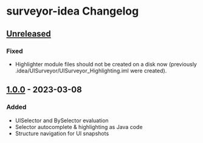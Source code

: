 <!-- Keep a Changelog guide -> https://keepachangelog.com -->

# surveyor-idea Changelog

## [Unreleased]

### Fixed
- Highlighter module files should not be created on a disk now (previously .idea/UISurveyor/UISurveyor_Highlighting.iml
were created).

## [1.0.0] - 2023-03-08

### Added
- UISelector and BySelector evaluation
- Selector autocomplete & highlighting as Java code
- Structure navigation for UI snapshots

[Unreleased]: https://github.com/TarCV/surveyor-idea/compare/v1.0.0...HEAD
[1.0.0]: https://github.com/TarCV/surveyor-idea/commits/v1.0.0

